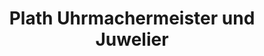 ---
title: "Plath Uhrmachermeister und Juwelier"
url: /neustadt-in-holstein/plath-uhrmachermeister-und-juwelier/
shop: Schmuck
---